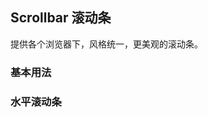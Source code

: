 <div class="demo-header">
<p class="overviewicon">
  <span class="wapi-business-scrolltext"/>
</p>

## Scrollbar 滚动条

<nova-uxlink widget-name="ScrollText"></nova-uxlink>

提供各个浏览器下，风格统一，更美观的滚动条。

</div>

### 基本用法

<nova-demo-view link="scrollbar/basic-usage.vue"></nova-demo-view>

### 水平滚动条

<nova-demo-view link="scrollbar/horizon.vue"></nova-demo-view>